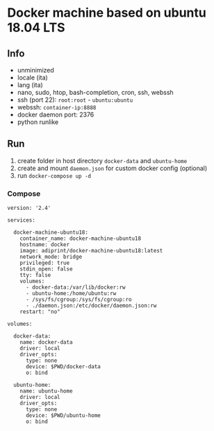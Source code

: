 # Docker machine based on ubuntu 18.04 LTS

## Info

- unminimized
- locale (ita)
- lang (ita)
- nano, sudo, htop, bash-completion, cron, ssh, webssh
- ssh (port 22): `root:root` - `ubuntu:ubuntu`
- webssh: `container-ip:8888`
- docker daemon port: 2376
- python runlike

## Run

1. create folder in host directory `docker-data` and `ubuntu-home`
2. create and mount `daemon.json` for custom docker config (optional)
3. run `docker-compose up -d` 

### Compose

```
version: '2.4'

services:

  docker-machine-ubuntu18:
    container_name: docker-machine-ubuntu18
    hostname: docker
    image: adiprint/docker-machine-ubuntu18:latest
    network_mode: bridge
    privileged: true
    stdin_open: false
    tty: false
    volumes:
      - docker-data:/var/lib/docker:rw
      - ubuntu-home:/home/ubuntu:rw
      - /sys/fs/cgroup:/sys/fs/cgroup:ro
      - ./daemon.json:/etc/docker/daemon.json:rw
    restart: "no"

volumes:

  docker-data:
    name: docker-data
    driver: local
    driver_opts:
      type: none
      device: $PWD/docker-data
      o: bind

  ubuntu-home:
    name: ubuntu-home
    driver: local
    driver_opts:
      type: none
      device: $PWD/ubuntu-home
      o: bind
```